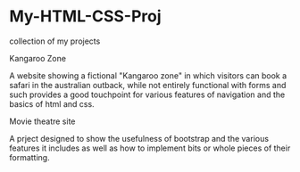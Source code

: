 # My-HTML-CSS-Proj
collection of my projects


Kangaroo Zone

  A website showing a fictional "Kangaroo zone" in which visitors can book a safari in the australian outback, while not entirely functional with forms and such provides a good touchpoint for various features of navigation and the basics of html and css.
  
Movie theatre site

  A prject designed to show the usefulness of bootstrap and the various features it includes as well as how to implement bits or whole pieces of their formatting.
  
